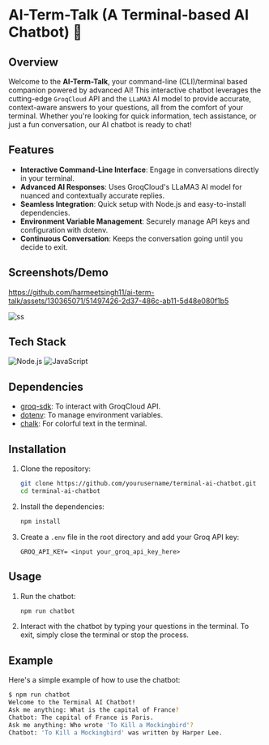 # AI-Term-Talk (A Terminal-based AI Chatbot) 🤖


## Overview

Welcome to the **AI-Term-Talk**, your command-line (CLI)/terminal based companion powered by advanced AI! This interactive chatbot leverages the cutting-edge `GroqCloud` API and the `LLaMA3` AI model to provide accurate, context-aware answers to your questions, all from the comfort of your terminal. Whether you're looking for quick information, tech assistance, or just a fun conversation, our AI chatbot is ready to chat!

## Features

- **Interactive Command-Line Interface**: Engage in conversations directly in your terminal.
- **Advanced AI Responses**: Uses GroqCloud's LLaMA3 AI model for nuanced and contextually accurate replies.
- **Seamless Integration**: Quick setup with Node.js and easy-to-install dependencies.
- **Environment Variable Management**: Securely manage API keys and configuration with dotenv.
- **Continuous Conversation**: Keeps the conversation going until you decide to exit.

## Screenshots/Demo



https://github.com/harmeetsingh11/ai-term-talk/assets/130365071/51497426-2d37-486c-ab11-5d48e080f1b5

![ss](https://github.com/harmeetsingh11/ai-term-talk/assets/130365071/f4a0789e-49b4-4e0b-bf5e-15fd2ec0b187)


## Tech Stack

![Node.js](https://img.shields.io/badge/Node.js-v14.17.0-green)
![JavaScript](https://img.shields.io/badge/JavaScript-ES6-yellow)

## Dependencies

- [groq-sdk](https://www.npmjs.com/package/groq-sdk): To interact with GroqCloud API.
- [dotenv](https://www.npmjs.com/package/dotenv): To manage environment variables.
- [chalk](https://www.npmjs.com/package/chalk): For colorful text in the terminal.

## Installation

1. Clone the repository:
    ```sh
    git clone https://github.com/yourusername/terminal-ai-chatbot.git
    cd terminal-ai-chatbot
    ```

2. Install the dependencies:
    ```sh
    npm install
    ```

3. Create a `.env` file in the root directory and add your Groq API key:
    ```plaintext
    GROQ_API_KEY= <input your_groq_api_key_here>
    ```

## Usage

1. Run the chatbot:
    ```sh
    npm run chatbot
    ```

2. Interact with the chatbot by typing your questions in the terminal. To exit, simply close the terminal or stop the process.

## Example

Here's a simple example of how to use the chatbot:

```sh
$ npm run chatbot
Welcome to the Terminal AI Chatbot!
Ask me anything: What is the capital of France?
Chatbot: The capital of France is Paris.
Ask me anything: Who wrote 'To Kill a Mockingbird'?
Chatbot: 'To Kill a Mockingbird' was written by Harper Lee.
